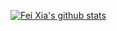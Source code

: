 [![Fei Xia's github stats](https://github-readme-stats.vercel.app/api?username=fxia22)](https://github.com/anuraghazra/github-readme-stats)
